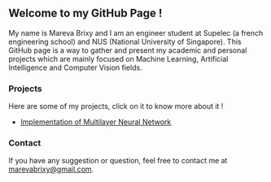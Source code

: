 ## Welcome to my GitHub Page !

My name is Mareva Brixy and I am an engineer student at Supelec (a french engineering school) and NUS (National University of Singapore). This GitHub page is a way to gather and present my academic and personal projects which are mainly focused on Machine Learning, Artificial Intelligence and Computer Vision fields. 

### Projects
Here are some of my projects, click on it to know more about it !

- [Implementation of Multilayer Neural Network](http://marevab.github.io/ANN)

### Contact
If you have any suggestion or question, feel free to contact me at marevabrixy@gmail.com.
